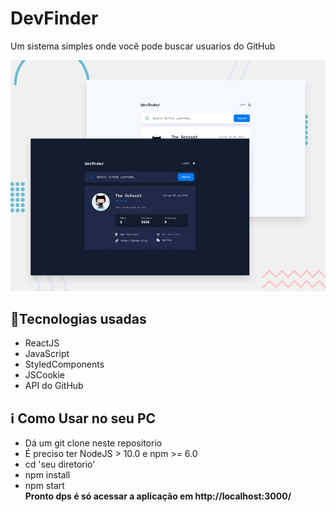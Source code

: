 <h1>  DevFinder</h1>
<p>Um sistema simples onde vocẽ pode buscar usuarios do GitHub</p>

<img src="https://raw.githubusercontent.com/franwanderley/devfinder/master/public/definder.jpg" alt="resultado do site"/>


<h2> <g-emoji class="g-emoji" alias="rocket" fallback-src="https://github.githubassets.com/images/icons/emoji/unicode/1f680.png">🚀</g-emoji>Tecnologias usadas </h2> 
<ul>
    <li>ReactJS</li>
    <li>JavaScript</li>
    <li>StyledComponents</li>
    <li>JSCookie</li>
    <li>API do GitHub</li>
</ul>


<h2> <g-emoji class="g-emoji" alias="information_source" fallback-src="https://github.githubassets.com/images/icons/emoji/unicode/2139.png">ℹ️</g-emoji> Como Usar no seu PC</h2>
<ul>
    <li>Dá um git clone neste repositorio</li>
    <li>É preciso ter NodeJS > 10.0 e npm >= 6.0</li>
    <li>cd 'seu diretorio'</li>
    <li>npm install</li>
    <li>npm start</li>
    <strong>Pronto dps é só acessar a aplicação em http://localhost:3000/</strong>
 </ul>